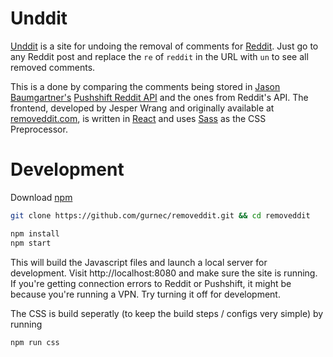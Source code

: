 # Unddit
[Unddit](https://www.unddit.com) is a site for undoing the removal of comments for [Reddit](https://www.reddit.com).
Just go to any Reddit post and replace the `re` of `reddit` in the URL with `un` to see all removed comments.

This is a done by comparing the comments being stored in [Jason Baumgartner's](https://pushshift.io/) [Pushshift Reddit API](https://github.com/pushshift/api) and the ones from Reddit's API. The frontend, developed by Jesper Wrang and originally available at [removeddit.com](https://removeddit.com), is written in [React](https://reactjs.org/) and uses [Sass](https://sass-lang.com/) as the CSS Preprocessor.

# Development
Download [npm](https://www.npmjs.com/get-npm) 

```bash
git clone https://github.com/gurnec/removeddit.git && cd removeddit

npm install
npm start
```

This will build the Javascript files and launch a local server for development. Visit http://localhost:8080 and make sure the site is running. If you're getting connection errors to Reddit or Pushshift, it might be because you're running a VPN. Try turning it off for development.

The CSS is build seperatly (to keep the build steps / configs very simple) by running
```bash
npm run css
```
